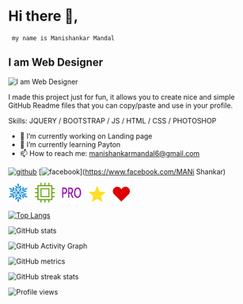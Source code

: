

# Hi there 👋,
     my name is Manishankar Mandal
## I am Web Designer
![I am Web Designer](https://arturssmirnovs.github.io/github-profile-readme-generator/images/banner.png)

I made this project just for fun, it allows you to create nice and simple GitHub Readme files that you can copy/paste and use in your profile.

Skills: JQUERY / BOOTSTRAP / JS / HTML / CSS / PHOTOSHOP 

- 🔭 I’m currently working on Landing page 
- 🌱 I’m currently learning Payton 
- 📫 How to reach me: manishankarmandal6@gmail.com 


[<img src='https://cdn.jsdelivr.net/npm/simple-icons@3.0.1/icons/github.svg' alt='github' height='40'>](https://github.com/MANI-max-max)  [<img src='https://cdn.jsdelivr.net/npm/simple-icons@3.0.1/icons/facebook.svg' alt='facebook' height='40'>](https://www.facebook.com/MANi Shankar)  

<a href='https://archiveprogram.github.com/'><img src='https://raw.githubusercontent.com/acervenky/animated-github-badges/master/assets/acbadge.gif' width='40' height='40'></a> <a href='https://docs.github.com/en/developers'><img src='https://raw.githubusercontent.com/acervenky/animated-github-badges/master/assets/devbadge.gif' width='40' height='40'></a> <a href='https://github.com/pricing'><img src='https://raw.githubusercontent.com/acervenky/animated-github-badges/master/assets/pro.gif' width='40' height='40'></a> <a href='https://stars.github.com/'><img src='https://raw.githubusercontent.com/acervenky/animated-github-badges/master/assets/starbadge.gif' width='35' height='35'></a> <a href='https://docs.github.com/en/github/supporting-the-open-source-community-with-github-sponsors'><img src='https://raw.githubusercontent.com/acervenky/animated-github-badges/master/assets/sponsorbadge.gif' width='35' height='35'></a> 

[![Top Langs](https://github-readme-stats.vercel.app/api/top-langs/?username=MANI-max-max)](https://github.com/anuraghazra/github-readme-stats)

![GitHub stats](https://github-readme-stats.vercel.app/api?username=MANI-max-max&show_icons=true&count_private=true)  

![GitHub Activity Graph](https://activity-graph.herokuapp.com/graph?username=MANI-max-max)  

![GitHub metrics](https://metrics.lecoq.io/MANI-max-max)  

![GitHub streak stats](https://github-readme-streak-stats.herokuapp.com/?user=MANI-max-max)  

![Profile views](https://gpvc.arturio.dev/MANI-max-max)  
